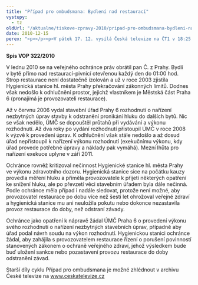 ```yaml
---
title: "Případ pro ombudsmana: Bydlení nad restaurací"
vystupy:
  - tz
oldUrl: "/aktualne/tiskove-zpravy-2010/pripad-pro-ombudsmana-bydleni-nad-restauraci"
date: 2010-12-15
perex: "<p></p><p>V pátek 17. 12. vysílá Česká televize na ČT1 v 18:25 poslední díl šestého cyklu pořadu Případ pro ombudsmana (repríze v pondělí 20. 12. ve 12:25 na ČT2). Díl nazvaný Bydlení nad restaurací vypráví o problému obtěžování nadměrným hlukem z restaurace a o průtazích při provedení nezbytných stavebních úprav k jeho odstranění. </p>"
---
```


<!-- imported from the old website -->

<p><strong>Spis VOP 322/2010</strong></p><p>V lednu 2010 se na veřejného ochránce práv obrátil pan Č. z Prahy. Bydlí v bytě přímo nad restaurací-pivnicí otevřenou každý den do 01:00 hod. Strop restaurace není dostatečně izolován a už v roce 2003 zjistila Hygienická stanice hl. města Prahy překračování zákonných limitů. Dodnes však nedošlo k odhlučnění prostor, jejichž vlastníkem je Městská část Praha 6 (pronajímá je provozovateli restaurace). </p><p></p><p>Až v červnu 2006 vydal stavební úřad Prahy 6 rozhodnutí o nařízení nezbytných úprav stavby k odstranění pronikání hluku do dalších bytů. Nic se však nedělo, ÚMČ se dopouštěl průtahů při vydávání a výkonu rozhodnutí. Až dva roky po vydání rozhodnutí přistoupil ÚMČ v roce 2008 k výzvě k provedení úprav. K odhlučnění však stále nedošlo a až dosud úřad nepřistoupil k nařízení výkonu rozhodnutí (exekučnímu výkonu, kdy úřad provede potřebné úpravy a náklady pak vymáhá). Mezní lhůta pro nařízení exekuce uplyne v září 2011.</p><p>Ochránce rovněž kritizoval nečinnost Hygienické stanice hl. města Prahy ve výkonu zdravotního dozoru. Hygienická stanice sice na počátku kauzy provedla měření hluku a přiměla provozovatele k přijetí některých opatření ke snížení hluku, ale po převzetí věci stavebním úřadem byla dále nečinná. Podle ochránce měla případ i nadále sledovat, protože není možné, aby provozovatel restaurace po dobu více než šesti let ohrožoval veřejné zdraví a hygienická stanice mu ani neuložila pokutu nebo dokonce nezastavila provoz restaurace do doby, než odstraní závady.</p><p>Ochránce jako opatření k nápravě žádal ÚMČ Praha 6 o provedení výkonu svého rozhodnutí o nařízení nezbytných stavebních úprav, případně aby úřad podal návrh soudu na výkon rozhodnutí. Hygienickou stanici ochránce žádal, aby zahájila s provozovatelem restaurace řízení o porušení povinností stanovených zákonem o ochraně veřejného zdraví, jehož výsledkem bude buď uložení sankce nebo pozastavení provozu restaurace do doby odstranění závad.</p><p></p><p></p><p>Starší díly cyklu Případ pro ombudsmana je možné zhlédnout v archivu České televize na <a title="Otevření do nového okna" href="http://www.ceskatelevize.cz/" target="_blank">www.ceskatelevize.cz</a>  </p><p></p><p></p>
